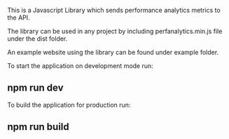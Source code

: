 This is a Javascript Library which sends performance analytics metrics to the API.

The library can be used in any project by including perfanalytics.min.js file under the dist folder.

An example website using the library can be found under example folder.

To start the application on development mode run:
## npm run dev

To build the application for production run:
## npm run build

